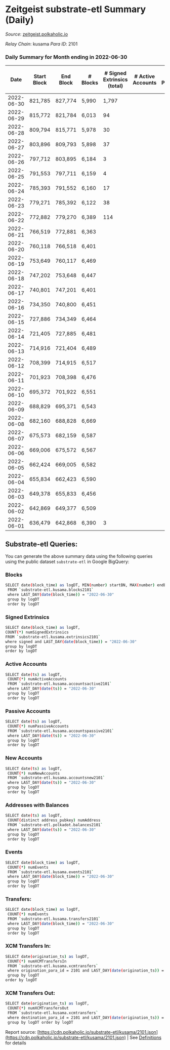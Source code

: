 # Zeitgeist substrate-etl Summary (Daily)

_Source_: [zeitgeist.polkaholic.io](https://zeitgeist.polkaholic.io)

*Relay Chain*: kusama
*Para ID*: 2101



### Daily Summary for Month ending in 2022-06-30


| Date | Start Block | End Block | # Blocks | # Signed Extrinsics (total) | # Active Accounts | # Passive | # New | # Addresses with Balances | # Events | # Transfers | # XCM Transfers In | # XCM Transfers Out | Issues | 
| ---- | ----------- | --------- | -------- | --------------------------- | ----------------- | --------- | ----- | ------------------------- | -------- | ----------- | ------------------ | ------------------- | ------ |
| 2022-06-30 | 821,785 | 827,774 | 5,990 | 1,797 |  |  |  | 13,858 | 33,990 | 1,004  |   |   |  |
| 2022-06-29 | 815,772 | 821,784 | 6,013 | 94 |  |  |  | 13,406 | 23,219 | 6  |   |   |  |
| 2022-06-28 | 809,794 | 815,771 | 5,978 | 30 |  |  |  | 13,402 | 23,880 | 15  |   |   |  |
| 2022-06-27 | 803,896 | 809,793 | 5,898 | 37 |  |  |  | 13,394 | 23,163 | 13  |   |   |  |
| 2022-06-26 | 797,712 | 803,895 | 6,184 | 3 |  |  |  | 13,390 | 23,502 |   |   |   |  |
| 2022-06-25 | 791,553 | 797,711 | 6,159 | 4 |  |  |  | 13,390 | 23,411 |   |   |   |  |
| 2022-06-24 | 785,393 | 791,552 | 6,160 | 17 |  |  |  | 13,390 | 23,440 |   |   |   |  |
| 2022-06-23 | 779,271 | 785,392 | 6,122 | 38 |  |  |  | 13,390 | 23,280 |   |   |   |  |
| 2022-06-22 | 772,882 | 779,270 | 6,389 | 114 |  |  |  | 13,390 | 23,604 | 21,332  |   |   |  |
| 2022-06-21 | 766,519 | 772,881 | 6,363 |  |  |  |  | 6 | 22,911 |   |   |   |  |
| 2022-06-20 | 760,118 | 766,518 | 6,401 |  |  |  |  | 6 | 23,043 |   |   |   |  |
| 2022-06-19 | 753,649 | 760,117 | 6,469 |  |  |  |  | 6 | 23,289 |   |   |   |  |
| 2022-06-18 | 747,202 | 753,648 | 6,447 |  |  |  |  | 6 | 23,205 |   |   |   |  |
| 2022-06-17 | 740,801 | 747,201 | 6,401 |  |  |  |  | 6 | 23,043 |   |   |   |  |
| 2022-06-16 | 734,350 | 740,800 | 6,451 |  |  |  |  | 6 | 23,267 |   |   |   |  |
| 2022-06-15 | 727,886 | 734,349 | 6,464 |  |  |  |  | 6 | 23,422 |   |   |   |  |
| 2022-06-14 | 721,405 | 727,885 | 6,481 |  |  |  |  | 6 | 23,977 |   |   |   |  |
| 2022-06-13 | 714,916 | 721,404 | 6,489 |  |  |  |  | 6 | 24,645 |   |   |   |  |
| 2022-06-12 | 708,399 | 714,915 | 6,517 |  |  |  |  | 6 | 24,749 |   |   |   |  |
| 2022-06-11 | 701,923 | 708,398 | 6,476 |  |  |  |  | 6 | 24,590 |   |   |   |  |
| 2022-06-10 | 695,372 | 701,922 | 6,551 |  |  |  |  | 6 | 24,107 |   | 1 ($88.79) |   |  |
| 2022-06-09 | 688,829 | 695,371 | 6,543 |  |  |  |  | 6 | 24,556 |   |   |   |  |
| 2022-06-08 | 682,160 | 688,828 | 6,669 |  |  |  |  | 6 | 25,327 |   |   |   |  |
| 2022-06-07 | 675,573 | 682,159 | 6,587 |  |  |  |  | 6 | 25,019 |   |   |   |  |
| 2022-06-06 | 669,006 | 675,572 | 6,567 |  |  |  |  | 6 | 24,937 |   |   |   |  |
| 2022-06-05 | 662,424 | 669,005 | 6,582 |  |  |  |  | 6 | 25,004 |   |   |   |  |
| 2022-06-04 | 655,834 | 662,423 | 6,590 |  |  |  |  | 6 | 25,034 |   |   |   |  |
| 2022-06-03 | 649,378 | 655,833 | 6,456 |  |  |  |  | 6 | 24,524 |   |   |   |  |
| 2022-06-02 | 642,869 | 649,377 | 6,509 |  |  |  |  | 6 | 24,727 |   |   |   |  |
| 2022-06-01 | 636,479 | 642,868 | 6,390 | 3 |  |  |  | 6 | 24,292 |   |   |   |  |

## Substrate-etl Queries:
You can generate the above summary data using the following queries using the public dataset `substrate-etl` in Google BigQuery:

### Blocks
```bash
SELECT date(block_time) as logDT, MIN(number) startBN, MAX(number) endBN, COUNT(*) numBlocks 
 FROM `substrate-etl.kusama.blocks2101`  
 where LAST_DAY(date(block_time)) = "2022-06-30" 
 group by logDT 
 order by logDT
```

### Signed Extrinsics
```bash
SELECT date(block_time) as logDT, 
COUNT(*) numSignedExtrinsics 
FROM `substrate-etl.kusama.extrinsics2101`  
where signed and LAST_DAY(date(block_time)) = "2022-06-30" 
group by logDT 
order by logDT
```

### Active Accounts
```bash
SELECT date(ts) as logDT, 
 COUNT(*) numActiveAccounts 
 FROM `substrate-etl.kusama.accountsactive2101` 
 where LAST_DAY(date(ts)) = "2022-06-30" 
 group by logDT 
 order by logDT
```

### Passive Accounts
```bash
SELECT date(ts) as logDT, 
 COUNT(*) numPassiveAccounts 
 FROM `substrate-etl.kusama.accountspassive2101` 
 where LAST_DAY(date(ts)) = "2022-06-30" 
 group by logDT 
 order by logDT
```

### New Accounts
```bash
SELECT date(ts) as logDT, 
 COUNT(*) numNewAccounts 
 FROM `substrate-etl.kusama.accountsnew2101` 
 where LAST_DAY(date(ts)) = "2022-06-30" 
 group by logDT
 order by logDT
```

### Addresses with Balances
```bash
SELECT date(ts) as logDT,
 COUNT(distinct address_pubkey) numAddress 
 FROM `substrate-etl.polkadot.balances2101` 
 where LAST_DAY(date(ts)) = "2022-06-30" 
 group by logDT 
 order by logDT
```

### Events
```bash
SELECT date(block_time) as logDT, 
 COUNT(*) numEvents 
 FROM `substrate-etl.kusama.events2101` 
 where LAST_DAY(date(block_time)) = "2022-06-30" 
 group by logDT 
 order by logDT
```

### Transfers:
```bash
SELECT date(block_time) as logDT, 
 COUNT(*) numEvents 
 FROM `substrate-etl.kusama.transfers2101` 
 where LAST_DAY(date(block_time)) = "2022-06-30" 
 group by logDT 
 order by logDT
```

### XCM Transfers In:
```bash
SELECT date(origination_ts) as logDT, 
 COUNT(*) numXCMTransfersIn 
 FROM `substrate-etl.kusama.xcmtransfers` 
 where origination_para_id = 2101 and LAST_DAY(date(origination_ts)) = "2022-06-30" 
 group by logDT 
order by logDT
```

### XCM Transfers Out:
```bash
SELECT date(origination_ts) as logDT, 
 COUNT(*) numXCMTransfersOut 
 FROM `substrate-etl.kusama.xcmtransfers` 
 where destination_para_id = 2101 and LAST_DAY(date(origination_ts)) = "2022-06-30" 
 group by logDT order by logDT
```


Report source: [https://cdn.polkaholic.io/substrate-etl/kusama/2101.json](https://cdn.polkaholic.io/substrate-etl/kusama/2101.json) | See [Definitions](/DEFINITIONS.md) for details
